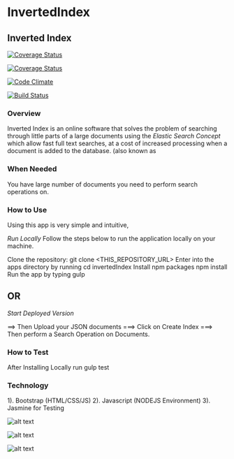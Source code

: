 # InvertedIndex
## Inverted Index

[![Coverage Status](https://coveralls.io/repos/github/andela-ksolomon/invertedIndex/badge.svg?branch=developing)](https://coveralls.io/github/andela-ksolomon/invertedIndex?branch=developing)

[![Coverage Status](https://coveralls.io/repos/github/andela-ksolomon/invertedIndex/badge.svg?branch=developing)](https://coveralls.io/github/andela-ksolomon/invertedIndex?branch=developing)

[![Code Climate](https://codeclimate.com/github/andela-ksolomon/invertedIndex/badges/gpa.svg)](https://codeclimate.com/github/andela-ksolomon/invertedIndex)

[![Build Status](https://travis-ci.org/andela-ksolomon/invertedIndex.svg?branch=developing)](https://travis-ci.org/andela-ksolomon/invertedIndex)

### Overview
Inverted Index is an online software that solves the problem of searching through little parts of a large documents using the 
*Elastic Search Concept* which allow fast full text searches, at a cost of increased processing when a document is added to the database. (also known as

### When Needed
You have large number of documents you need to perform search operations on.

### How to Use
Using this app is very simple and intuitive,

*Run Locally*
Follow the steps below to run the application locally on your machine.

Clone the repository: git clone <THIS_REPOSITORY_URL>
Enter into the apps directory by running cd invertedIndex
Install npm packages npm install
Run the app by typing gulp

## OR

*Start Deployed Version*

==> Then Upload your JSON documents
 ===> Click on Create Index 
 ===> Then perform a Search Operation on Documents.

 ### How to Test

 After Installing Locally run gulp test

 ### Technology
1). Bootstrap (HTML/CSS/JS)
2). Javascript (NODEJS Environment)
3). Jasmine for Testing

![alt text][logo]

[logo]: https://raw.githubusercontent.com/andela-ksolomon/invertedIndex/developing/lib/images/screenshot-page.png "Inverted Index By Solomon Kingsley"

![alt text][logo]

[logo]: https://raw.githubusercontent.com/andela-ksolomon/invertedIndex/developing/lib/images/screenshot-page1.png "Inverted Index By Solomon Kingsley"

![alt text][logo]

[logo]: https://raw.githubusercontent.com/andela-ksolomon/invertedIndex/developing/lib/images/screenshot-page2.png "Inverted Index By Solomon Kingsley"
